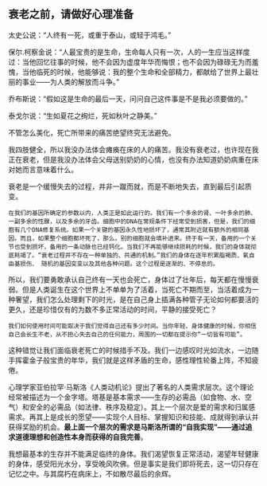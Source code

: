 ## 衰老之前，请做好心理准备

太史公说：“人终有一死，或重于泰山，或轻于鸿毛。”

保尔.柯察金说：“人最宝贵的是生命，生命每人只有一次，人的一生应当这样度过：当他回忆往事的时候，他不会因为虚度年华而悔恨；也不会因为碌碌无为而羞愧，当他临死的时候，他能够说：我的整个生命和全部精力，都献给了世界上最壮丽的事业——为人类的解放而斗争。”

乔布斯说：“假如这是生命的最后一天，问问自己这件事是不是我必须要做的。”

泰戈尔说：“生如夏花之绚烂，死如秋叶之静美。”

不管怎么美化，死亡所带来的痛苦绝望终究无法避免。

我四肢健全，所以我没办法体会瘫痪在床的人的痛苦。我没有衰老过，也许现在我正在衰老，但是我没办法体会父母送别奶奶的心情，也没有办法知道奶奶病重在床对她而言意味着什么。

衰老是一个缓慢失去的过程，并非一蹴而就，而是不断地失去，直到最后引起质变。
```
在我们的基因所确定的参数以内，人类正是如此运行的。我们有一个多余的肾、一叶多余的肺、一副多余的性腺，以及多余的牙齿。细胞中的DNA在常规条件下经常受到损害，但是，我们的细胞有几个DNA修复系统。如果一个关键的基因永久性地损坏了，通常其附近就有额外的相同基因。而且，如果整个细胞都坏死了，那么，别的细胞就会填补进来。终于有一天，备用的一个关节也受到损坏，备用的一条动脉也已经钙化。当我们不再能够继续损耗的时候，我们的身体就彻底耗竭了。“衰老过程并不存在一种单独的、共通的机制。”我们的身体在逐年积累脂褐质、氧自由基损伤、 随机的基因突变以及其他各种问题。这个过程是逐渐的、不停息的。
```

所以，我们要勇敢承认自己终有一天也会死亡，身体过了壮年后，每天都在慢慢衰弱。但是人类诞生在这个世界上不单单为了活着，当死亡不期而至，当活着成为一种奢望，我们怎么处理剩下的时光，是在自己身上插满各种管子无论如何都要活的更久，还是珍惜仅有的为数不多正常活动的时间，平静的接受死亡？

```
我们如何使用时间可能取决于我们觉得自己还有多少时间。当你年轻、身体健康的时候，你相信自己会长生不老，从不担心失去自己的任何能力，周围的一切都在提示你“一切皆有可能”。
```
这种错觉让我们面临衰老死亡的时候措手不及。我们一边感叹时光如流水，一边随手挥霍金子般宝贵的年华，我们就是这样矛盾的生命，感性理性轮番上阵，不知疲倦。

心理学家亚伯拉罕·马斯洛《人类动机论》提出了著名的人类需求层次。这个理论经常被描述为一个金字塔。塔基是基本需求——生存的必需品（如食物、水、空气）和安全的必需品（如法律、秩序及稳定）。其上一个层次是爱的需求和归属感需求。再其上是成长的愿望——实现个人目标、掌握知识和技能、成就得到承认并获得奖励的机会。**最上面一个层次的需求是马斯洛所谓的“自我实现”——通过追求道德理想和创造性本身而获得的自我完善**。

我想最基本的生存并不能满足临终的身体。我们渴望恢复正常活动，渴望年轻健康的身体，感受阳光水分，享受晚风吹佛。但是事实是我们即将死去，这一切只存在记忆之中。与其腐朽在病床上，不如散尽最后的余辉。